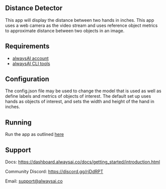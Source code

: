 ## Distance Detector
This app will display the distance between two hands in inches. This app uses a web camera as the video stream
and uses reference object metrics to approximate distance between two objects in an image.

## Requirements
- [alwaysAI account](https://alwaysai.co/auth?register=true)
- [alwaysAI CLI tools](https://dashboard.alwaysai.co/docs/getting_started/development_computer_setup.html)

## Configuration
The config.json file may be used to change the model that is used as well as define labels and metrics of objects
of interest. The default set up uses hands as objects of interest, and sets the width and height of the hand in inches.

## Running
Run the app as outlined [here](https://alwaysai.co/blog/building-and-deploying-apps-on-alwaysai)

## Support
Docs: https://dashboard.alwaysai.co/docs/getting_started/introduction.html

Community Discord: https://discord.gg/rjDdRPT

Email: support@alwaysai.co